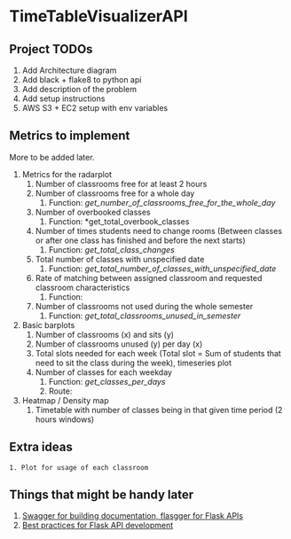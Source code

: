 # TimeTableVisualizerAPI

## Project TODOs

1. Add Architecture diagram 
1. Add black + flake8 to python api 
1. Add description of the problem
1. Add setup instructions
1. AWS S3 + EC2 setup with env variables

## Metrics to implement

More to be added later. 

1. Metrics for the radarplot
    1. Number of classrooms free for at least 2 hours
    1. Number of classrooms free for a whole day
        1. Function: *get_number_of_classrooms_free_for_the_whole_day*
    1. Number of overbooked classes
        1. Function: *get_total_overbook_classes
    1. Number of times students need to change rooms (Between classes or after one class has finished and before the next starts)
        1. Function: *get_total_class_changes*
    1. Total number of classes with unspecified date
        1. Function: *get_total_number_of_classes_with_unspecified_date*
    1. Rate of matching between assigned classroom and requested classroom characteristics
        1. Function:  
    1. Number of classrooms not used during the whole semester
        1. Function: *get_total_classrooms_unused_in_semester*
1. Basic barplots
    1. Number of classrooms (x) and sits (y)
    1. Number of classrooms unused (y) per day (x)
    1. Total slots needed for each week (Total slot = Sum of students that need to sit the class during the week), timeseries plot
    1. Number of classes for each weekday 
        1. Function: *get_classes_per_days*
        1. Route: 
1. Heatmap / Density map
    1. Timetable with number of classes being in that given time period (2 hours windows)
    

## Extra ideas
    1. Plot for usage of each classroom 

## Things that might be handy later
1. [Swagger for building documentation, flasgger for Flask APIs](https://github.com/flasgger/flasgger)
1. [Best practices for Flask API development](https://auth0.com/blog/best-practices-for-flask-api-development/)
